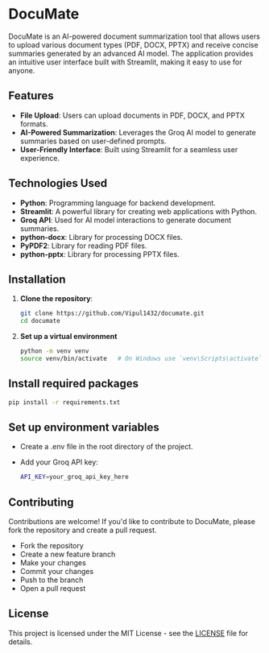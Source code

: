 # DocuMate

DocuMate is an AI-powered document summarization tool that allows users to upload various document types (PDF, DOCX, PPTX) and receive concise summaries generated by an advanced AI model. The application provides an intuitive user interface built with Streamlit, making it easy to use for anyone.

## Features

- **File Upload**: Users can upload documents in PDF, DOCX, and PPTX formats.
- **AI-Powered Summarization**: Leverages the Groq AI model to generate summaries based on user-defined prompts.
- **User-Friendly Interface**: Built using Streamlit for a seamless user experience.

## Technologies Used

- **Python**: Programming language for backend development.
- **Streamlit**: A powerful library for creating web applications with Python.
- **Groq API**: Used for AI model interactions to generate document summaries.
- **python-docx**: Library for processing DOCX files.
- **PyPDF2**: Library for reading PDF files.
- **python-pptx**: Library for processing PPTX files.

## Installation

1. **Clone the repository**:

   ```bash
   git clone https://github.com/Vipul1432/documate.git
   cd documate
   ```

2. **Set up a virtual environment**

   ```bash
   python -m venv venv
   source venv/bin/activate   # On Windows use `venv\Scripts\activate`
   ```

## Install required packages

```bash
pip install -r requirements.txt
```

## Set up environment variables

- Create a .env file in the root directory of the project.
- Add your Groq API key:

   ```bash
   API_KEY=your_groq_api_key_here
   ```

## Contributing

Contributions are welcome! If you'd like to contribute to DocuMate, please fork the repository and create a pull request.

- Fork the repository
- Create a new feature branch
- Make your changes
- Commit your changes
- Push to the branch
- Open a pull request

## License

This project is licensed under the MIT License - see the [LICENSE](https://github.com/Vipul1432/documate/blob/main/LICENSE.txt) file for details.

